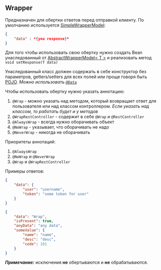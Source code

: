 ## Wrapper 
Предназначен для обертки ответов перед отправкой клиенту.
По умолчанию используется [SimpleWrapperModel](/com/example/wrapper/model/SimpleWrapperModel.java):
```json
{
    "data" : *{you response}*
}
```
Для того чтобы использовать свою обертку нужно создать Bean унаследованный от [AbstractWrapperModel< T >](/com/example/wrapper/model/AbstractWrapperModel.java) 
и реализовать метод `void setResponse(T data)`

Унаследованный класс должен содержать в себе конструктор без параметров, getters/setters для всех полей или проще говоря быть [POJO](https://en.wikipedia.org/wiki/Plain_old_Java_object). 
*Можно использовать [`@Data`](https://projectlombok.org/features/Data)*


Чтобы использовать обертку нужно указать аннотацию:
1. `@Wrap` - можно указать над методом, который возвращает ответ для пользователя или над классом контроллером. 
*Если указать над классом, то работать будет и у методов*
2. `@WrapRestController` - содержит в себе `@Wrap` и  `@RestController`
3. `@AlwaysWrap` - всегда нужно оборачивать объект
4. `@NoWrap` - указывает, что оборачивать не надо
5. `@NeverWrap` - никогда не оборачивать

Приоритеты аннотаций:
1. `@AlwaysWrap`
2. `@NoWrap` и `@NeverWrap`
3. `@Wrap` и `@WrapRestController`

Примеры ответов:
```json
{
    "data": {
        "user": "username",
        "token": "some token for user"
    }
}
```
```json
{
    "data": "Wrap",
    "isPresent": true,
    "anyData": "any data",
    "someValue": {
        "name": "name",
        "desc": "desc",
        "code": 101
    }
}
```
***Примечание:*** исключения **не** обертываются и **не** обрабатываются.